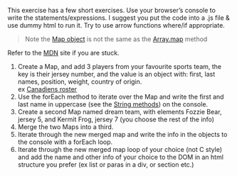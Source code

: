 This exercise has a few short exercises. Use your browser’s console to write the statements/expressions. I suggest you put the code into a .js file & use dummy html to run it. Try to use arrow functions where/if appropriate.

> Note the [Map object](https://developer.mozilla.org/en-US/docs/Web/JavaScript/Reference/Global_Objects/Map) is not the same as the [Array.map](https://developer.mozilla.org/en-US/docs/Web/JavaScript/Reference/Global_Objects/Array/map) method

Refer to the [MDN](https://developer.mozilla.org/en-US/docs/Web/JavaScript/Reference/Global_Objects/Map) site if you are stuck.

1. Create a Map, and add 3 players from your favourite sports team, the key is their jersey number, and the value is an object with: first, last names, position, weight, country of origin.
<br>ex [Canadiens roster](https://www.nhl.com/canadiens/roster)
1. Use the forEach method to iterate over the Map and write the first and last name in uppercase (see the [String methods](https://developer.mozilla.org/en-US/docs/Web/JavaScript/Reference/Global_Objects/String)) on the console.
1. Create a second Map named dream team, with elements Fozzie Bear, jersey 5, and Kermit Frog, jersey 7  (you choose the rest of the info)
1. Merge the two Maps into a third.
1. Iterate through the new merged map and write the info in the objects to the console with a forEach loop. 
1. Iterate through the new merged map loop of your choice (not C style) and add the name and other info of your choice to the DOM in an html structure you prefer (ex list or paras in a div, or section etc.)
